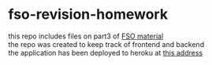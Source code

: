 # fso-revision-homework
this repo includes files on part3 of [FSO material](fullstackopen.com)</br>
the repo was created to keep track of frontend and backend</br>
the application has been deployed to heroku at [this address](https://radiant-reaches-90105.herokuapp.com/)
